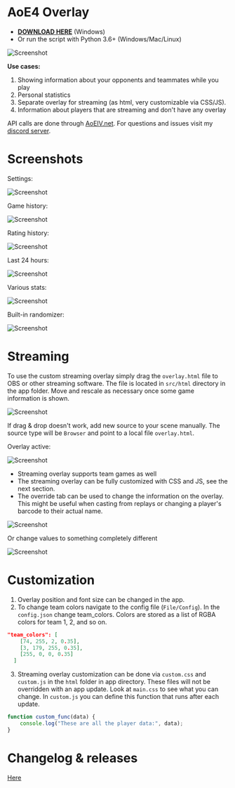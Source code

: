 # AoE4 Overlay
 
* **[DOWNLOAD HERE](https://github.com/FluffyMaguro/AoE4_Overlay/releases/download/1.0.1/AoE4_Overlay.zip)** (Windows)
* Or run the script with Python 3.6+ (Windows/Mac/Linux)

![Screenshot](https://i.imgur.com/eN2zJ3c.jpg)

**Use cases:**

1. Showing information about your opponents and teammates while you play
2. Personal statistics
3. Separate overlay for streaming (as html, very customizable via CSS/JS).
4. Information about players that are streaming and don't have any overlay

API calls are done through [AoEIV.net](https://aoeiv.net/). For questions and issues visit my [discord server](https://discord.gg/FtGdhqD).

# Screenshots

Settings:

![Screenshot](https://i.imgur.com/hhH8R72.png)

Game history:

![Screenshot](https://i.imgur.com/L1V1wp2.png)

Rating history:

![Screenshot](https://i.imgur.com/QqojOJI.png)

Last 24 hours:

![Screenshot](https://i.imgur.com/8ODqTrw.png)

Various stats:

![Screenshot](https://i.imgur.com/aGXRnT2.png)

Built-in randomizer:

![Screenshot](https://i.imgur.com/tV4dMfi.png)

# Streaming
To use the custom streaming overlay simply drag the `overlay.html` file to OBS or other streaming software. The file is located in `src/html` directory in the app folder. Move and rescale as necessary once some game information is shown.

![Screenshot](https://i.imgur.com/BK9AC6h.png)

If drag & drop doesn't work, add new source to your scene manually. The source type will be `Browser` and point to a local file `overlay.html`.

Overlay active:

![Screenshot](https://i.imgur.com/gNbxJBY.png)

* Streaming overlay supports team games as well
* The streaming overlay can be fully customized with CSS and JS, see the next section.
* The override tab can be used to change the information on the overlay. This might be useful when casting from replays or changing a player's barcode to their actual name.

![Screenshot](https://i.imgur.com/f1OGmyz.png)

Or change values to something completely different

![Screenshot](https://i.imgur.com/02YsXdI.png)

# Customization

1. Overlay position and font size can be changed in the app.
2. To change team colors navigate to the config file (`File/Config`). In the `config.json` change team_colors. Colors are stored as a list of RGBA colors for team 1, 2, and so on.

```json
"team_colors": [
    [74, 255, 2, 0.35],
    [3, 179, 255, 0.35],
    [255, 0, 0, 0.35]
  ]
```

3. Streaming overlay customization can be done via `custom.css` and `custom.js` in the `html` folder in app directory. These files will not be overridden with an app update. Look at `main.css` to see what you can change. In `custom.js` you can define this function that runs after each update.

```javascript
function custom_func(data) {
    console.log("These are all the player data:", data);
}
```

# Changelog & releases

[Here](https://github.com/FluffyMaguro/AoE4_Overlay/releases)